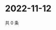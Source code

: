 # 2022-11-12

共 0 条

<!-- BEGIN WEIBO -->
<!-- 最后更新时间 Sat Nov 12 2022 06:17:09 GMT+0800 (China Standard Time) -->

<!-- END WEIBO -->

